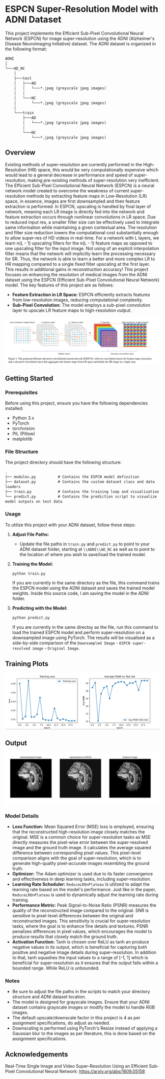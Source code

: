 # ESPCN Super-Resolution Model with ADNI Dataset

This project implements the Efficient Sub-Pixel Convolutional Neural Network (ESPCN) for image super-resolution using the ADNI (Alzheimer's Disease Neuroimaging Initiative) dataset. The ADNI dataset is organized in the following format:

```
ADNI
│
└───AD_NC
    │
    ├───test
    │   ├───AD
    │   │   └───*.jpeg (greyscale jpeg images)
    │   │
    │   └───NC
    │       └───*.jpeg (greyscale jpeg images)
    │
    └───train
        ├───AD
        │   └───*.jpeg (greyscale jpeg images)
        │
        └───NC
            └───*.jpeg (greyscale jpeg images)
```

## Overview

Existing methods of super-resolution are currently performed in the High-Resolution (HR) space, this would be very computationally expensive which
would lead to a general decrease in performance and speed of super-resolution, making pre-existing methods of super-resolution very inefficient.
The Efficient Sub-Pixel Convolutional Neural Network (ESPCN) is a neural network model created to overcome the weakness of current super-resolution
methods by extracting feature maps in Low-Resolution (LR) space, in essence, images are first downsampled and then feature extraction is performed. 
In ESPCN, upscaling is handled by final layer of network, meaning each LR image is directly fed into the network and feature extraction occurs through
nonlinear convolutions in LR space. Due to reduced input res, a smaller filter size can be effectively used to integrate same information while 
maintaining a given contextual area. The resolution and filter size reduction lowers the computational cost substantially enough to allow super-res of 
HD videos in real-time.
For a network with L layers, we learn n(L - 1) upscaling filters for the n(L - 1) feature maps as opposed to one upscaling filter for the input image.
Not using of an explicit interpolation filter means that the network will implicitly learn the processing necessary for SR. Thus, the network is able
to learn a better and more complex LR to HR mapping compared to a single fixed filter upscaling at the first layer. This results in additional gains
in reconstruction accuracy!
This project focuses on enhancing the resolution of medical images from the ADNI dataset using the ESPCN (Efficient Sub-Pixel Convolutional Neural Network) model. The key features of this project are as follows:

- **Feature Extraction in LR Space:** ESPCN efficiently extracts features from low-resolution images, reducing computational complexity.
- **Sub-Pixel Convolution:** The model employs a sub-pixel convolution layer to upscale LR feature maps to high-resolution output.

![Alt text](flow.png)

## Getting Started

### Prerequisites

Before using this project, ensure you have the following dependencies installed:

- Python 3.x
- PyTorch
- torchvision
- PIL (Pillow)
- matplotlib

### File Structure

The project directory should have the following structure:

```
.
├── modules.py          # Contains the ESPCN model definition
├── dataset.py          # Contains the custom dataset class and data loaders
├── train.py            # Contains the training loop and visualization
└── predict.py          # Contains the prediction script to visualize model outputs on test data
```

### Usage

To utilize this project with your ADNI dataset, follow these steps:

1. **Adjust File Paths:**
    - Update the file paths in `train.py` and `predict.py` to point to your ADNI dataset folder, starting at `\\ADNI\\AD_NC` as well as to point
    to the location of where you wish to save/load the trained model.

2. **Training the Model:**
    ```bash
    python train.py
    ```
    If you are currently in the same directory as the file, this command trains the ESPCN model using the ADNI dataset and saves the trained model weights. Inside this source code, I am saving the model in the ADNI folder.

3. **Predicting with the Model:**
    ```bash
    python predict.py
    ```
    If you are currently in the same directoy as the file, run this command to load the trained ESPCN model and perform super-resolution on a downsampled image using PyTorch. The results will be 
    visualised as a side-by-side comparison of the `Downsampled Image` - `ESPCN super-resolved image` - `Original Image`.

## Training Plots
![Alt text](plots.png)

## Output
![Alt text](outputimg.png)

### Model Details

- **Loss Function:** Mean Squared Error (MSE) loss is employed, ensuring that the reconstructed high-resolution image closely matches the original.
                     MSE is a common choice for super-resolution tasks as MSE directly measures the pixel-wise error between the super-resolved
                     image and the ground truth image. It calculates the average squared difference between corresponding pixel values. This pixel-level
                     comparison aligns with the goal of super-resolution, which is to generate high-quality pixel-accurate images resembling the 
                     ground truth.
- **Optimizer:** The Adam optimizer is used due to its faster convergence and effectiveness in deep learning tasks, including super-resolution.
- **Learning Rate Scheduler:** `ReduceLROnPlateau` is utilized to adapt the learning rate based on the model's performance. Just like in the paper,
                               `ReduceLROnPlateau` is used to dynamically adjust the learning rate during training. 
- **Performance Metric:** Peak Signal-to-Noise Ratio (PSNR) measures the quality of the reconstructed image compared to the original. SNR is 
                          sensitive to pixel-level differences between the original and reconstructed images. This sensitivity is crucial for super-resolution tasks, where the goal is to enhance fine details and textures. PSNR penalizes differences in pixel values, which encourages the model to produce results that closely match the ground truth.
- **Activation Function:** Tanh is chosen over ReLU as tanh an produce negative values in its output, which is beneficial for capturing both positive
                           and negative image details during super-resolution. In addition to that, tanh squashes the input values to a range of 
                           [-1, 1] which is beneficial for super-resolution as it ensures that the output falls within a bounded range. While ReLU 
                           is unbounded.

### Notes

- Be sure to adjust the file paths in the scripts to match your directory structure and ADNI dataset location.
- The model is designed for grayscale images. Ensure that your ADNI dataset contains grayscale images or modify the model to handle RGB images.
- The default upscale/downscale factor in this project is 4 as per assignment specifications, do adjust as needed.
- Downscaling is performed using PyTorch's Resize instead of applying a Gaussian blur to the images as per literature, 
  this is done based on the assignment specifications.

## Acknowledgements

Real-Time Single Image and Video Super-Resolution Using an Efficient Sub-Pixel Convolutional Neural Network: https://arxiv.org/abs/1609.05158

